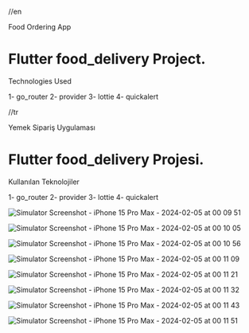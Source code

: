 //en

  Food Ordering App

# Flutter food_delivery Project.
Technologies Used

1- go_router
2- provider
3- lottie
4- quickalert

//tr

  Yemek Sipariş Uygulaması

# Flutter food_delivery Projesi.
Kullanılan Teknolojiler

1- go_router
2- provider
3- lottie
4- quickalert

![Simulator Screenshot - iPhone 15 Pro Max - 2024-02-05 at 00 09 51](https://github.com/Maliud/Food_Delivery/assets/72108306/14d7c82e-a6ff-485b-9398-1e713031aee8)

![Simulator Screenshot - iPhone 15 Pro Max - 2024-02-05 at 00 10 05](https://github.com/Maliud/Food_Delivery/assets/72108306/1b82a5b9-040f-4c77-89d1-f0d761d8c558)


![Simulator Screenshot - iPhone 15 Pro Max - 2024-02-05 at 00 10 56](https://github.com/Maliud/Food_Delivery/assets/72108306/25fe018b-1930-472b-8b30-bd5be08cb63f)


![Simulator Screenshot - iPhone 15 Pro Max - 2024-02-05 at 00 11 09](https://github.com/Maliud/Food_Delivery/assets/72108306/42c0a4fe-00a5-48e5-b34a-efe7462e797a)


![Simulator Screenshot - iPhone 15 Pro Max - 2024-02-05 at 00 11 21](https://github.com/Maliud/Food_Delivery/assets/72108306/1d0314f7-1d02-4876-80cf-0fb55c4713ae)


![Simulator Screenshot - iPhone 15 Pro Max - 2024-02-05 at 00 11 32](https://github.com/Maliud/Food_Delivery/assets/72108306/a9c4982a-18af-4fec-8b55-c0b6a4ad8039)


![Simulator Screenshot - iPhone 15 Pro Max - 2024-02-05 at 00 11 43](https://github.com/Maliud/Food_Delivery/assets/72108306/ff1868fd-4120-4edd-9abf-ee4fd33baccd)


![Simulator Screenshot - iPhone 15 Pro Max - 2024-02-05 at 00 11 51](https://github.com/Maliud/Food_Delivery/assets/72108306/f1adad0c-9d09-4763-bfb7-68a6d19363de)
